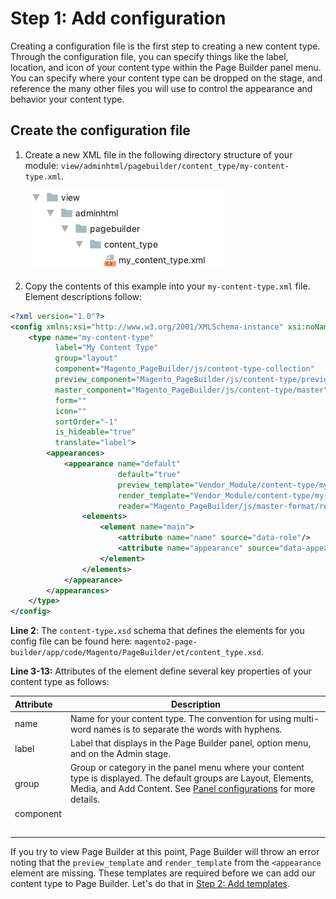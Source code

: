 <!-- {% raw %} -->

# Step 1: Add configuration

Creating a configuration file is the first step to creating a new content type. Through the configuration file, you can specify things like the label, location, and icon of your content type within the Page Builder panel menu. You can specify where your content type can be dropped on the stage, and reference the many other files you will use to control the appearance and behavior your content type.

## Create the configuration file

1. Create a new XML file in the following directory structure of your module: `view/adminhtml/pagebuilder/content_type/my-content-type.xml`. 

    ![Create config file](../images/create-config-file.png)

2. Copy the contents of this example into your `my-content-type.xml` file. Element descriptions follow:

``` xml
<?xml version="1.0"?>
<config xmlns:xsi="http://www.w3.org/2001/XMLSchema-instance" xsi:noNamespaceSchemaLocation="urn:magento:module:Magento_PageBuilder:etc/content_type.xsd">
    <type name="my-content-type"
          label="My Content Type"
          group="layout"
          component="Magento_PageBuilder/js/content-type-collection"
          preview_component="Magento_PageBuilder/js/content-type/preview"
          master_component="Magento_PageBuilder/js/content-type/master"
          form=""
          icon=""
          sortOrder="-1"
          is_hideable="true"
          translate="label">
        <appearances>
            <appearance name="default"
                        default="true"
                        preview_template="Vendor_Module/content-type/my-content-type/default/preview"
                        render_template="Vendor_Module/content-type/my-content-type/default/master"
                        reader="Magento_PageBuilder/js/master-format/read/configurable">
                <elements>
                    <element name="main">
                        <attribute name="name" source="data-role"/>
                        <attribute name="appearance" source="data-appearance"/>
                    </element>
                </elements>
            </appearance>
        </appearances>
    </type>
</config>
```

**Line 2**: The `content-type.xsd` schema that defines the elements for you config file can be found here: `magento2-page-builder/app/code/Magento/PageBuilder/et/content_type.xsd`.

**Line 3-13:** Attributes of the <type> element define several key properties of your content type as follows:

| Attribute | Description                                                  |
| :-------- | ------------------------------------------------------------ |
| name      | Name for your content type. The convention for using multi-word names is to separate the words with hyphens. |
| label     | Label that displays in the Page Builder panel, option menu, and on the Admin stage. |
| group     | Group or category in the panel menu where your content type is displayed. The default groups are Layout, Elements, Media, and Add Content. See [Panel configurations](../configurations/panel-configurations.md) for more details. |
| component |                                                              |
|           |                                                              |
|           |                                                              |
|           |                                                              |
|           |                                                              |
|           |                                                              |

If you try to view Page Builder at this point, Page Builder will throw an error noting that the `preview_template` and `render_template` from the `<appearance` element are missing. These templates are required before we can add our content type to Page Builder. Let's do that in [Step 2: Add templates](step-2-add-templates.md).

<!-- {% endraw %} -->